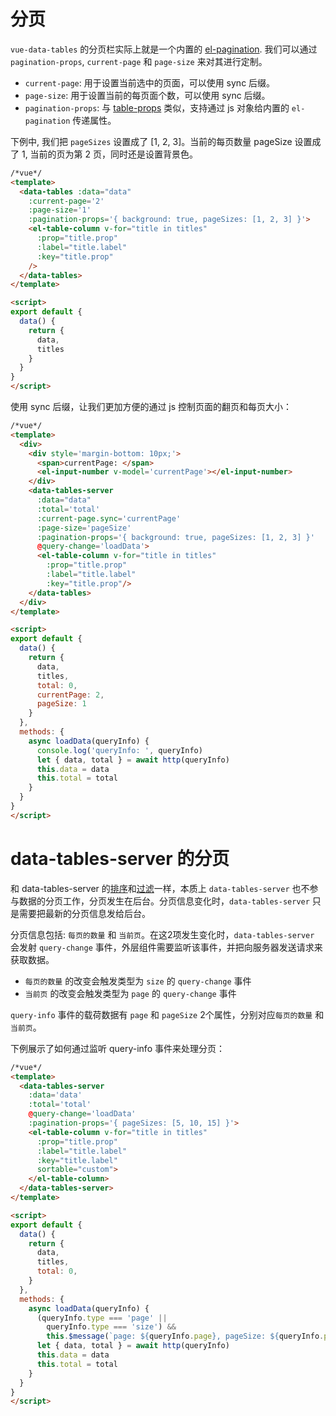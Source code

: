 # 分页

`vue-data-tables` 的分页栏实际上就是一个内置的 [el-pagination](http://element.eleme.io/#/zh-CN/component/pagination). 我们可以通过 `pagination-props`, `current-page` 和 `page-size` 来对其进行定制。

* `current-page`: 用于设置当前选中的页面，可以使用 sync 后缀。
* `page-size`: 用于设置当前的每页面个数，可以使用 sync 后缀。
* `pagination-props`: 与 [table-props](zh-cn/basic.md?id=传递-prop-给内置的-el-table) 类似，支持通过 js 对象给内置的 `el-pagination` 传递属性。

下例中, 我们把 `pageSizes` 设置成了 [1, 2, 3]。当前的每页数量 pageSize 设置成了 1, 当前的页为第 2 页，同时还是设置背景色。

```html
/*vue*/
<template>
  <data-tables :data="data"
    :current-page='2'
    :page-size='1'
    :pagination-props='{ background: true, pageSizes: [1, 2, 3] }'>
    <el-table-column v-for="title in titles"
      :prop="title.prop"
      :label="title.label"
      :key="title.prop"
    />
  </data-tables>
</template>

<script>
export default {
  data() {
    return {
      data,
      titles
    }
  }
}
</script>
```

使用 sync 后缀，让我们更加方便的通过 js 控制页面的翻页和每页大小：


```html
/*vue*/
<template>
  <div>
    <div style='margin-bottom: 10px;'>
      <span>currentPage: </span>
      <el-input-number v-model='currentPage'></el-input-number>
    </div>
    <data-tables-server
      :data="data"
      :total='total'
      :current-page.sync='currentPage'
      :page-size='pageSize'
      :pagination-props='{ background: true, pageSizes: [1, 2, 3] }'
      @query-change='loadData'>
      <el-table-column v-for="title in titles"
        :prop="title.prop"
        :label="title.label"
        :key="title.prop"/>
    </data-tables>
  </div>
</template>

<script>
export default {
  data() {
    return {
      data,
      titles,
      total: 0,
      currentPage: 2,
      pageSize: 1
    }
  },
  methods: {
    async loadData(queryInfo) {
      console.log('queryInfo: ', queryInfo)
      let { data, total } = await http(queryInfo)
      this.data = data
      this.total = total
    }
  }
}
</script>
```

# data-tables-server 的分页

和 data-tables-server 的[排序](zh-cn/sort?id=data-tables-server-的排序)和[过滤](zh-cn/filter?id=data-tables-server-的过滤)一样，本质上 `data-tables-server` 也不参与数据的分页工作，分页发生在后台。分页信息变化时，`data-tables-server` 只是需要把最新的分页信息发给后台。

分页信息包括: `每页的数量` 和 `当前页`。在这2项发生变化时，`data-tables-server` 会发射 `query-change` 事件，外层组件需要监听该事件，并把向服务器发送请求来获取数据。

* `每页的数量` 的改变会触发类型为 `size` 的 `query-change` 事件
* `当前页` 的改变会触发类型为 `page` 的 `query-change` 事件

`query-info` 事件的载荷数据有 `page` 和 `pageSize` 2个属性，分别对应`每页的数量` 和 `当前页`。

下例展示了如何通过监听 query-info 事件来处理分页：

```html
/*vue*/
<template>
  <data-tables-server
    :data='data'
    :total='total'
    @query-change='loadData'
    :pagination-props='{ pageSizes: [5, 10, 15] }'>
    <el-table-column v-for="title in titles"
      :prop="title.prop"
      :label="title.label"
      :key="title.label"
      sortable="custom">
    </el-table-column>
  </data-tables-server>
</template>

<script>
export default {
  data() {
    return {
      data,
      titles,
      total: 0,
    }
  },
  methods: {
    async loadData(queryInfo) {
      (queryInfo.type === 'page' ||
        queryInfo.type === 'size') &&
        this.$message(`page: ${queryInfo.page}, pageSize: ${queryInfo.pageSize}`)
      let { data, total } = await http(queryInfo)
      this.data = data
      this.total = total
    }
  }
}
</script>
```
